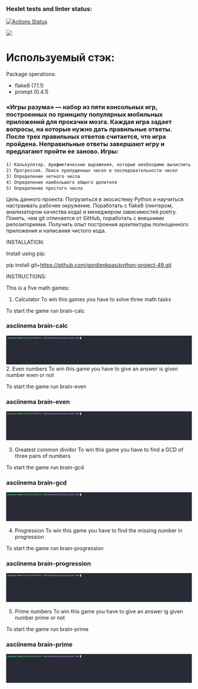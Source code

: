 ### Hexlet tests and linter status:
[![Actions Status](https://github.com/gordienkoas/python-project-49/actions/workflows/hexlet-check.yml/badge.svg)](https://github.com/gordienkoas/python-project-49/actions)

<a href="https://codeclimate.com/github/gordienkoas/python-project-49/maintainability"><img src="https://api.codeclimate.com/v1/badges/8726b1ed6c0953930392/maintainability" /></a>

# Используемый стэк:     

Package operations:
  - flake8 (7.1.1)
  - prompt (0.4.1)

### «Игры разума» — набор из пяти консольных игр, построенных по принципу популярных мобильных приложений для прокачки мозга. Каждая игра задает вопросы, на которые нужно дать правильные ответы. После трех правильных ответов считается, что игра пройдена. Неправильные ответы завершают игру и предлагают пройти ее заново. Игры:

    1) Калькулятор. Арифметические выражения, которые необходимо вычислить
    2) Прогрессия. Поиск пропущенных чисел в последовательности чисел
    3) Определение четного числа
    4) Определение наибольшего общего делителя
    5) Определение простого числа

Цель данного проекта:
Погрузиться в экосистему Python и научиться настраивать рабочее окружение. Поработать с flake8 (линтером, анализатором качества кода) и менеджером зависимостей poetry. Понять, чем git отличается от GitHub, поработать с внешними репозиториями. Получить опыт построения архитектуры полноценного приложения и написания чистого кода.

INSTALLATION:

Install using pip:

pip install git+https://github.com/gordienkoas/python-project-49.git

INSTRUCTIONS:

This is a five math games:

1. Calculator
To win this games you have to solve three math tasks

To start the game run brain-calc

### asciinema brain-calc
![asciicast](https://github.com/gordienkoas/python-project-49/blob/main/asciinema/calc.gif)
2. Even numbers
To win this game you have to give an answer is given number even or not

To start the game run brain-even

### asciinema brain-even
![asciicast](https://github.com/gordienkoas/python-project-49/blob/main/asciinema/even.gif)
  
3. Greatest common dividor
To win this game you have to find a GCD of three pairs of numbers

To start the game run brain-gcd

### asciinema brain-gcd
![asciicast](https://github.com/gordienkoas/python-project-49/blob/main/asciinema/gcd2.gif)


4. Progression
To win this game you have to find the missing number in progression

To start the game run brain-progression

### asciinema brain-progression
![asciicast](https://github.com/gordienkoas/python-project-49/blob/main/asciinema/prog.gif)


5. Prime numbers
To win this game you have to give an answer ig given number prime or not

To start the game run brain-prime

### asciinema brain-prime
![asciicast](https://github.com/gordienkoas/python-project-49/blob/main/asciinema/prime2.gif)



